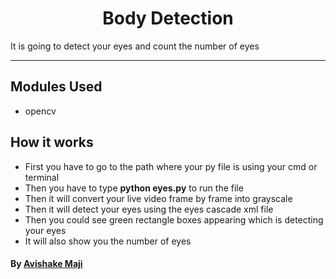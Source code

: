 
<h1 align="center"> Body Detection</h1>
It is going to detect your eyes and count the number of eyes

---------------------------------------------------------------------

## Modules Used
- opencv


## How it works
-  First you have to go to the path where your py file is using your cmd or terminal
-  Then you have to type **python eyes.py** to run the file
- Then it will convert your live video frame by frame into grayscale
- Then it will detect your eyes using the eyes cascade xml file
- Then you could see green rectangle boxes appearing which is detecting your eyes
- It will also show you the number of eyes

#### By [Avishake Maji](https://github.com/Avishake007) 
